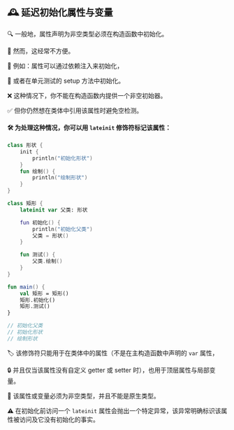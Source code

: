 ## 🕰️ 延迟初始化属性与变量

🔍 一般地，属性声明为非空类型必须在构造函数中初始化。

🚫 然而，这经常不方便。

💉 例如：属性可以通过依赖注入来初始化，

🧪 或者在单元测试的 setup 方法中初始化。

❌ 这种情况下，你不能在构造函数内提供一个非空初始器。

✅ 但你仍然想在类体中引用该属性时避免空检测。

#### 🛠️ 为处理这种情况，你可以用 `lateinit` 修饰符标记该属性：

```kotlin
class 形状 {
    init {
        println("初始化形状")
    }
    fun 绘制() {
        println("绘制形状")
    }
}

class 矩形 {
    lateinit var 父类: 形状

    fun 初始化() {
        println("初始化父类")
        父类 = 形状()
    }

    fun 测试() {
        父类.绘制()
    }
}

fun main() {
    val 矩形 = 矩形()
    矩形.初始化()
    矩形.测试()
}

// 初始化父类
// 初始化形状
// 绘制形状
```

🏷️ 该修饰符只能用于在类体中的属性（不是在主构造函数中声明的 `var` 属性，

🔒 并且仅当该属性没有自定义 getter 或 setter 时），也用于顶层属性与局部变量。

🚫 该属性或变量必须为非空类型，并且不能是原生类型。

⚠️ 在初始化前访问一个 `lateinit` 属性会抛出一个特定异常，该异常明确标识该属性被访问及它没有初始化的事实。
